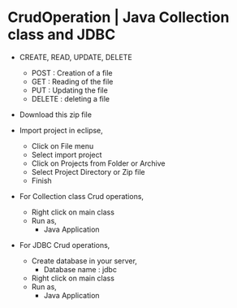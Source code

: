 # CrudOperation | Java Collection class and JDBC
- CREATE, READ, UPDATE, DELETE
  - POST : Creation of a file
  - GET : Reading of the file
  - PUT : Updating the file
  - DELETE : deleting a file

- Download this zip file
- Import project in eclipse,
  - Click on File menu
  - Select import project
  - Click on Projects from Folder or Archive
  - Select Project Directory or Zip file
  - Finish
  
- For Collection class Crud operations,
  - Right click on main class
  - Run as,
    - Java Application

- For JDBC Crud operations,
  - Create database in your server,
    - Database name : jdbc
  - Right click on main class
  - Run as,
    - Java Application
      
